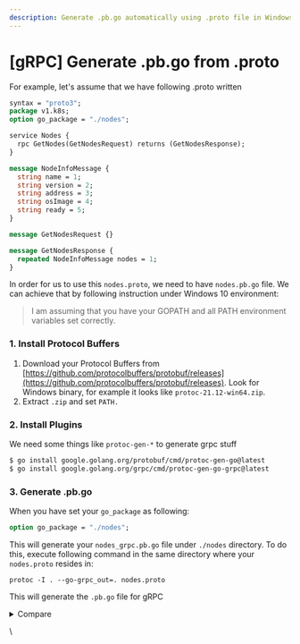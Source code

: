 ```yaml
---
description: Generate .pb.go automatically using .proto file in Windows
---
```


# \[gRPC] Generate .pb.go from .proto

For example, let's assume that we have following .proto written

```protobuf
syntax = "proto3";
package v1.k8s;
option go_package = "./nodes";

service Nodes {
  rpc GetNodes(GetNodesRequest) returns (GetNodesResponse);
}

message NodeInfoMessage {
  string name = 1;
  string version = 2;
  string address = 3;
  string osImage = 4;
  string ready = 5;
}

message GetNodesRequest {}

message GetNodesResponse {
  repeated NodeInfoMessage nodes = 1;
}
```

In order for us to use this `nodes.proto`, we need to have `nodes.pb.go` file. We can achieve that by following instruction under Windows 10 environment:

> I am assuming that you have your GOPATH and all PATH environment variables set correctly.

### 1. Install Protocol Buffers

1. Download your Protocol Buffers from [https://github.com/protocolbuffers/protobuf/releases](https://github.com/protocolbuffers/protobuf/releases). Look for Windows binary, for example it looks like `protoc-21.12-win64.zip`.&#x20;
2. Extract `.zip` and set `PATH.`



### 2. Install Plugins

We need some things like `protoc-gen-*` to generate grpc stuff

```bash
$ go install google.golang.org/protobuf/cmd/protoc-gen-go@latest
$ go install google.golang.org/grpc/cmd/protoc-gen-go-grpc@latest
```



### 3. Generate .pb.go

When you have set your `go_package` as following:

```protobuf
option go_package = "./nodes";
```

This will generate your `nodes_grpc.pb.go` file under `./nodes` directory. To do this, execute following command in the same directory where your `nodes.proto` resides in:

```
protoc -I . --go-grpc_out=. nodes.proto
```

This will generate the `.pb.go` file for gRPC

<details>

<summary>Compare</summary>



</details>

\

